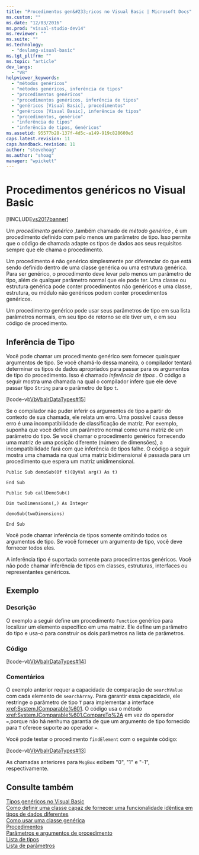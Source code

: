 ```yaml
---
title: "Procedimentos gen&#233;ricos no Visual Basic | Microsoft Docs"
ms.custom: ""
ms.date: "12/03/2016"
ms.prod: "visual-studio-dev14"
ms.reviewer: ""
ms.suite: ""
ms.technology: 
  - "devlang-visual-basic"
ms.tgt_pltfrm: ""
ms.topic: "article"
dev_langs: 
  - "VB"
helpviewer_keywords: 
  - "métodos genéricos"
  - "métodos genéricos, inferência de tipos"
  - "procedimentos genéricos"
  - "procedimentos genéricos, inferência de tipos"
  - "genéricos [Visual Basic], procedimentos"
  - "genéricos [Visual Basic], inferência de tipos"
  - "procedimentos, genérico"
  - "inferência de tipos"
  - "inferência de tipos, Genéricos"
ms.assetid: 95577b28-137f-4d5c-a149-919c828600e5
caps.latest.revision: 11
caps.handback.revision: 11
author: "stevehoag"
ms.author: "shoag"
manager: "wpickett"
---
```

# Procedimentos gen&#233;ricos no Visual Basic
[!INCLUDE[vs2017banner](../../../../csharp/includes/vs2017banner.md)]

Um  *procedimento genérico* ,também chamado de   *método genérico* , é um procedimento definido com pelo menos um parâmetro de tipo.  Isso permite que o código de chamada adapte os tipos de dados aos seus requisitos sempre que ele chama o procedimento.  
  
 Um procedimento é não genérico simplesmente por diferenciar do que está sendo definido dentro de uma classe genérica ou uma estrutura genérica.  Para ser genérico, o procedimento deve levar pelo menos um parâmetro de tipo, além de qualquer parâmetro normal que ele pode ter.  Uma classe ou estrutura genérica pode conter procedimentos não genéricos e uma classe, estrutura, ou módulo não genéricos podem conter procedimentos genéricos.  
  
 Um procedimento genérico pode usar seus parâmetros de tipo em sua lista parâmetros normais, em seu tipo de retorno se ele tiver um, e em seu código de procedimento.  
  
## Inferência de Tipo  
 Você pode chamar um procedimento genérico sem fornecer quaisquer argumentos de tipo.  Se você chamá\-lo dessa maneira, o compilador tentará determinar os tipos de dados apropriados para passar para os argumentos de tipo do procedimento.  Isso é chamado  *inferência de tipos* .  O código a seguir mostra uma chamada na qual o compilador infere que ele deve passar tipo `String` para o parâmetro de tipo `t`.  
  
 [!code-vb[VbVbalrDataTypes#15](../../../../visual-basic/programming-guide/language-features/data-types/codesnippet/VisualBasic/generic-procedures_1.vb)]  
  
 Se o compilador não puder inferir os argumentos de tipo a partir do contexto de sua chamada, ele relata um erro.  Uma possível causa desse erro é uma incompatibilidade de classificação de matriz.  Por exemplo, suponha que você define um parâmetro normal como uma matriz de um parâmetro do tipo.  Se você chamar o procedimento genérico fornecendo uma matriz de uma posição diferente \(número de dimensões\), a incompatibilidade fará com que inferência de tipos falhe.  O código a seguir mostra uma chamada na qual uma matriz bidimensional é passada para um procedimento que espera um matriz unidimensional.  
  
 `Public Sub demoSub(Of t)(ByVal arg() As t)`  
  
 `End Sub`  
  
 `Public Sub callDemoSub()`  
  
 `Dim twoDimensions(,) As Integer`  
  
 `demoSub(twoDimensions)`  
  
 `End Sub`  
  
 Você pode chamar inferência de tipos somente omitindo todos os argumentos de tipo.  Se você fornecer um argumento de tipo, você deve fornecer todos eles.  
  
 A inferência tipo é suportada somente para procedimentos genéricos.  Você não pode chamar inferência de tipos em classes, estruturas, interfaces ou representantes genéricos.  
  
## Exemplo  
  
### Descrição  
 O exemplo a seguir define um procedimento `Function` genérico para localizar um elemento específico em uma matriz.  Ele define um parâmetro do tipo e usa\-o para construir os dois parâmetros na lista de parâmetros.  
  
### Código  
 [!code-vb[VbVbalrDataTypes#14](../../../../visual-basic/programming-guide/language-features/data-types/codesnippet/VisualBasic/generic-procedures_2.vb)]  
  
### Comentários  
 O exemplo anterior requer a capacidade de comparação de `searchValue` com cada elemento de `searchArray`.  Para garantir essa capacidade, ele restringe o parâmetro de tipo `T` para implementar a interface <xref:System.IComparable%601>.  O código usa o método <xref:System.IComparable%601.CompareTo%2A> em vez do operador `=`,porque não há nenhuma garantia de que um argumento de tipo fornecido para `T` oferece suporte ao operador `=`.  
  
 Você pode testar o procedimento `findElement` com o seguinte código:  
  
 [!code-vb[VbVbalrDataTypes#13](../../../../visual-basic/programming-guide/language-features/data-types/codesnippet/VisualBasic/generic-procedures_3.vb)]  
  
 As chamadas anteriores para `MsgBox` exibem "0", "1" e "\-1", respectivamente.  
  
## Consulte também  
 [Tipos genéricos no Visual Basic](../../../../visual-basic/programming-guide/language-features/data-types/generic-types.md)   
 [Como definir uma classe capaz de fornecer uma funcionalidade idêntica em tipos de dados diferentes](../Topic/How%20to:%20Define%20a%20Class%20That%20Can%20Provide%20Identical%20Functionality%20on%20Different%20Data%20Types%20\(Visual%20Basic\).md)   
 [Como usar uma classe genérica](../../../../visual-basic/programming-guide/language-features/data-types/how-to-use-a-generic-class.md)   
 [Procedimentos](../../../../visual-basic/programming-guide/language-features/procedures/index.md)   
 [Parâmetros e argumentos de procedimento](../../../../visual-basic/programming-guide/language-features/procedures/procedure-parameters-and-arguments.md)   
 [Lista de tipos](../../../../visual-basic/language-reference/statements/type-list.md)   
 [Lista de parâmetros](../../../../visual-basic/language-reference/statements/parameter-list.md)